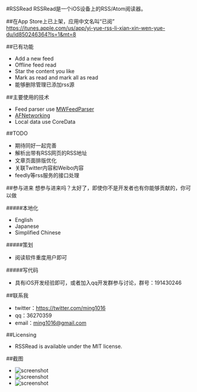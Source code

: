 #RSSRead
RSSRead是一个iOS设备上的RSS/Atom阅读器。

##在App Store上已上架，应用中文名叫“已阅”  
<https://itunes.apple.com/us/app/yi-yue-rss-li-xian-xin-wen-yue-du/id850246364?ls=1&mt=8>  

##已有功能
* Add a new feed
* Offline feed read
* Star the content you like
* Mark as read and mark all as read
* 能够删除管理已添加rss源

##主要使用的技术
* Feed parser use [MWFeedParser](https://github.com/mwaterfall/MWFeedParser)
* [AFNetworking](https://github.com/AFNetworking/AFNetworking)
* Local data use CoreData

##TODO
* 期待同好一起完善
* 解析出带有RSS网页的RSS地址
* 文章页面排版优化
* 关联Twitter内容和Weibo内容
* feedly等rss服务的接口处理

##参与进来
想参与进来吗？太好了，即使你不是开发者也有你能够贡献的，你可以做

#####本地化
* English
* Japanese
* Simplified Chinese

#####策划
* 阅读软件重度用户即可

#####写代码
* 具有iOS开发经验即可，或者加入qq开发群参与讨论，群号：191430246

##联系我
* twitter：<https://twitter.com/ming1016>  
* qq：36270359  
* email：ming1016@gmail.com  

##Licensing
* RSSRead is available under the MIT license.

##截图
* ![screenshot](https://s4.mzstatic.com/us/r30/Purple4/v4/17/69/a4/1769a442-0005-946e-ddfd-5f7006d37bb7/mzl.pxcwpgaz.png?downloadKey=1400654965_75c77474b828c55b1ca9a47e109d5af7)
* ![screenshot](https://s3.mzstatic.com/us/r30/Purple/v4/70/d5/b5/70d5b516-df45-d129-1800-4cb874eb2a2a/mzl.iyqvfpcj.png?downloadKey=1400654965_faa1c06695b3cf8bd4cefadd90a03406)
* ![screenshot](https://s1.mzstatic.com/us/r30/Purple/v4/dc/87/6d/dc876d97-c32e-7ece-c9cc-e614c8b2af94/mzl.ivsxizml.png?downloadKey=1400654965_53782328db2201b7519fff3f201a0428)

